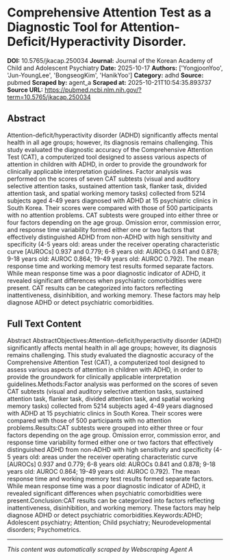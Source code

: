 # Comprehensive Attention Test as a Diagnostic Tool for Attention-Deficit/Hyperactivity Disorder.

**DOI:** 10.5765/jkacap.250034
**Journal:** Journal of the Korean Academy of Child and Adolescent Psychiatry
**Date:** 2025-10-17
**Authors:** ['YongjoonYoo', 'Jun-YoungLee', 'BongseogKim', 'HanikYoo']
**Category:** adhd
**Source:** pubmed
**Scraped by:** agent_a
**Scraped at:** 2025-10-21T10:54:35.893737
**Source URL:** https://pubmed.ncbi.nlm.nih.gov/?term=10.5765/jkacap.250034

## Abstract

Attention-deficit/hyperactivity disorder (ADHD) significantly affects mental health in all age groups; however, its diagnosis remains challenging. This study evaluated the diagnostic accuracy of the Comprehensive Attention Test (CAT), a computerized tool designed to assess various aspects of attention in children with ADHD, in order to provide the groundwork for clinically applicable interpretation guidelines.
Factor analysis was performed on the scores of seven CAT subtests (visual and auditory selective attention tasks, sustained attention task, flanker task, divided attention task, and spatial working memory tasks) collected from 5214 subjects aged 4-49 years diagnosed with ADHD at 15 psychiatric clinics in South Korea. Their scores were compared with those of 500 participants with no attention problems.
CAT subtests were grouped into either three or four factors depending on the age group. Omission error, commission error, and response time variability formed either one or two factors that effectively distinguished ADHD from non-ADHD with high sensitivity and specificity (4-5 years old: areas under the receiver operating characteristic curve [AUROCs] 0.937 and 0.779; 6-8 years old: AUROCs 0.841 and 0.878; 9-18 years old: AUROC 0.864; 19-49 years old: AUROC 0.792). The mean response time and working memory test results formed separate factors. While mean response time was a poor diagnostic indicator of ADHD, it revealed significant differences when psychiatric comorbidities were present.
CAT results can be categorized into factors reflecting inattentiveness, disinhibition, and working memory. These factors may help diagnose ADHD or detect psychiatric comorbidities.

## Full Text Content

Abstract AbstractObjectives:Attention-deficit/hyperactivity disorder (ADHD) significantly affects mental health in all age groups; however, its diagnosis remains challenging. This study evaluated the diagnostic accuracy of the Comprehensive Attention Test (CAT), a computerized tool designed to assess various aspects of attention in children with ADHD, in order to provide the groundwork for clinically applicable interpretation guidelines.Methods:Factor analysis was performed on the scores of seven CAT subtests (visual and auditory selective attention tasks, sustained attention task, flanker task, divided attention task, and spatial working memory tasks) collected from 5214 subjects aged 4-49 years diagnosed with ADHD at 15 psychiatric clinics in South Korea. Their scores were compared with those of 500 participants with no attention problems.Results:CAT subtests were grouped into either three or four factors depending on the age group. Omission error, commission error, and response time variability formed either one or two factors that effectively distinguished ADHD from non-ADHD with high sensitivity and specificity (4-5 years old: areas under the receiver operating characteristic curve [AUROCs] 0.937 and 0.779; 6-8 years old: AUROCs 0.841 and 0.878; 9-18 years old: AUROC 0.864; 19-49 years old: AUROC 0.792). The mean response time and working memory test results formed separate factors. While mean response time was a poor diagnostic indicator of ADHD, it revealed significant differences when psychiatric comorbidities were present.Conclusion:CAT results can be categorized into factors reflecting inattentiveness, disinhibition, and working memory. These factors may help diagnose ADHD or detect psychiatric comorbidities.Keywords:ADHD; Adolescent psychiatry; Attention; Child psychiatry; Neurodevelopmental disorders; Psychometrics.

---
*This content was automatically scraped by Webscraping Agent A*

